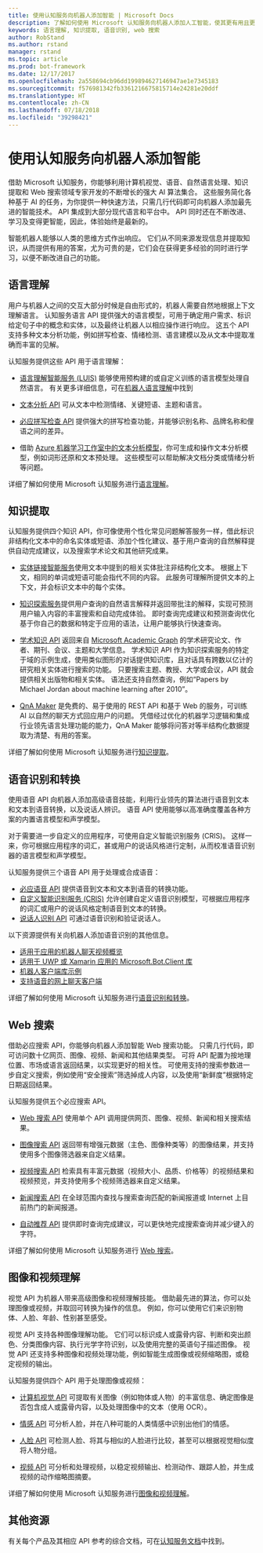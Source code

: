 ```yaml
---
title: 使用认知服务向机器人添加智能 | Microsoft Docs
description: 了解如何使用 Microsoft 认知服务向机器人添加人工智能，使其更有用且更具吸引力。
keywords: 语言理解, 知识提取, 语音识别, web 搜索
author: RobStand
ms.author: rstand
manager: rstand
ms.topic: article
ms.prod: bot-framework
ms.date: 12/17/2017
ms.openlocfilehash: 2a558694cb96dd199894627146947ae1e7345183
ms.sourcegitcommit: f576981342fb3361216675815714e24281e20ddf
ms.translationtype: HT
ms.contentlocale: zh-CN
ms.lasthandoff: 07/18/2018
ms.locfileid: "39298421"
---
```

# <a name="add-intelligence-to-bots-with-cognitive-services"></a>使用认知服务向机器人添加智能

借助 Microsoft 认知服务，你能够利用计算机视觉、语音、自然语言处理、知识提取和 Web 搜索领域专家开发的不断增长的强大 AI 算法集合。 这些服务简化各种基于 AI 的任务，为你提供一种快速方法，只需几行代码即可向机器人添加最先进的智能技术。 API 集成到大部分现代语言和平台中。 API 同时还在不断改进、学习及变得更智能，因此，体验始终是最新的。 

智能机器人能够以人类的思维方式作出响应。 它们从不同来源发现信息并提取知识，从而提供有用的答案，尤为可贵的是，它们会在获得更多经验的同时进行学习，以便不断改进自己的功能。 

## <a name="language-understanding"></a>语言理解

用户与机器人之间的交互大部分时候是自由形式的，机器人需要自然地根据上下文理解语言。 认知服务语言 API 提供强大的语言模型，可用于确定用户需求、标识给定句子中的概念和实体，以及最终让机器人以相应操作进行响应。 这五个 API 支持多种文本分析功能，例如拼写检查、情绪检测、语言建模以及从文本中提取准确而丰富的见解。 

认知服务提供这些 API 用于语言理解：

- <a href="https://www.microsoft.com/cognitive-services/en-us/language-understanding-intelligent-service-luis" target="_blank">语言理解智能服务 (LUIS)</a> 能够使用预构建的或自定义训练的语言模型处理自然语言。 有关更多详细信息，可在[机器人语言理解](v4sdk/bot-builder-concept-luis.md)中找到

- <a href="https://www.microsoft.com/cognitive-services/en-us/text-analytics-api" target="_blank">文本分析 API</a> 可从文本中检测情绪、关键短语、主题和语言。

- <a href="https://www.microsoft.com/cognitive-services/en-us/bing-spell-check-api" target="_blank">必应拼写检查 API</a> 提供强大的拼写检查功能，并能够识别名称、品牌名称和俚语之间的差异。

- 借助 <a href="https://docs.microsoft.com/en-us/azure/machine-learning/studio/text-analytics-module-tutorial" target ="_blank">Azure 机器学习工作室中的文本分析模型</a>，你可生成和操作文本分析模型，例如词形还原和文本预处理。 这些模型可以帮助解决文档分类或情绪分析等问题。

详细了解如何使用 Microsoft 认知服务进行[语言理解][language]。

## <a name="knowledge-extraction"></a>知识提取

认知服务提供四个知识 API，你可像使用个性化常见问题解答服务一样，借此标识非结构化文本中的命名实体或短语、添加个性化建议、基于用户查询的自然解释提供自动完成建议，以及搜索学术论文和其他研究成果。

- <a href="https://www.microsoft.com/cognitive-services/en-us/entity-linking-intelligence-service" target="_blank">实体链接智能服务</a>使用文本中提到的相关实体批注非结构化文本。 根据上下文，相同的单词或短语可能会指代不同的内容。 此服务可理解所提供文本的上下文，并会标识文本中的每个实体。    

- <a href="https://www.microsoft.com/cognitive-services/en-us/knowledge-exploration-service" target="_blank">知识探索服务</a>提供用户查询的自然语言解释并返回带批注的解释，实现可预测用户输入内容的丰富搜索和自动完成体验。 即时查询完成建议和预测查询优化基于你自己的数据和特定于应用的语法，让用户能够执行快速查询。    

- <a href="https://www.microsoft.com/cognitive-services/en-us/academic-knowledge-api" target="_blank">学术知识 API</a> 返回来自 <a href="https://www.microsoft.com/en-us/research/project/microsoft-academic-graph/" target="_blank">Microsoft Academic Graph</a> 的学术研究论文、作者、期刊、会议、主题和大学信息。 学术知识 API 作为知识探索服务的特定于域的示例生成，使用类似图形的对话提供知识库，且对话具有跨数以亿计的研究相关实体进行搜索的功能。 只要搜索主题、教授、大学或会议，API 就会提供相关出版物和相关实体。 语法还支持自然查询，例如“Papers by Michael Jordan about machine learning after 2010”。

- <a href="https://qnamaker.ai" target="_blank">QnA Maker</a> 是免费的、易于使用的 REST API 和基于 Web 的服务，可训练 AI 以自然的聊天方式回应用户的问题。 凭借经过优化的机器学习逻辑和集成行业领先语言处理功能的能力，QnA Maker 能够将问答对等半结构化数据提取为清楚、有用的答案。

详细了解如何使用 Microsoft 认知服务进行[知识提取][knowledge]。

## <a name="speech-recognition-and-conversion"></a>语音识别和转换

使用语音 API 向机器人添加高级语音技能，利用行业领先的算法进行语音到文本和文本到语音转换，以及说话人辨识。 语音 API 使用能够以高准确度覆盖各种方案的内置语言模型和声学模型。 

对于需要进一步自定义的应用程序，可使用自定义智能识别服务 (CRIS)。 这样一来，你可根据应用程序的词汇，甚或用户的说话风格进行定制，从而校准语音识别器的语言模型和声学模型。

认知服务提供三个语音 API 用于处理或合成语音：

- <a href="https://www.microsoft.com/cognitive-services/en-us/speech-api" target="_blank">必应语音 API</a> 提供语音到文本和文本到语音的转换功能。
- <a href="https://www.microsoft.com/cognitive-services/en-us/custom-recognition-intelligent-service-cris" target="_blank">自定义智能识别服务 (CRIS)</a> 允许创建自定义语音识别模型，可根据应用程序的词汇或用户的说话风格定制语音到文本的转换。
- <a href="https://www.microsoft.com/cognitive-services/en-us/speaker-recognition-api" target="_blank">说话人识别 API</a> 可通过语音识别和验证说话人。

以下资源提供有关向机器人添加语音识别的其他信息。

* [适用于应用的机器人聊天视频概览](https://channel9.msdn.com/events/Build/2017/P4114)
* [适用于 UWP 或 Xamarin 应用的 Microsoft.Bot.Client 库](https://aka.ms/BotClient)
* [机器人客户端库示例](https://aka.ms/BotClientSample)
* [支持语音的网上聊天客户端](https://aka.ms/BFWebChat)

详细了解如何使用 Microsoft 认知服务进行[语音识别和转换][speech]。

## <a name="web-search"></a>Web 搜索

借助必应搜索 API，你能够向机器人添加智能 Web 搜索功能。 只需几行代码，即可访问数十亿网页、图像、视频、新闻和其他结果类型。 可将 API 配置为按地理位置、市场或语言返回结果，以实现更好的相关性。 可使用支持的搜索参数进一步自定义搜索，例如使用“安全搜索”筛选掉成人内容，以及使用“新鲜度”根据特定日期返回结果。

认知服务提供五个必应搜索 API。

- <a href="https://www.microsoft.com/cognitive-services/en-us/bing-web-search-api" target="_blank">Web 搜索 API</a> 使用单个 API 调用提供网页、图像、视频、新闻和相关搜索结果。

- <a href="https://www.microsoft.com/cognitive-services/en-us/bing-image-search-api" target="_blank">图像搜索 API</a> 返回带有增强元数据（主色、图像种类等）的图像结果，并支持使用多个图像筛选器来自定义结果。

- <a href="https://www.microsoft.com/cognitive-services/en-us/bing-video-search-api" target="_blank">视频搜索 API</a> 检索具有丰富元数据（视频大小、品质、价格等）的视频结果和视频预览，并支持使用多个视频筛选器来自定义结果。

- <a href="https://www.microsoft.com/cognitive-services/en-us/bing-news-search-api" target="_blank">新闻搜索 API</a> 在全球范围内查找与搜索查询匹配的新闻报道或 Internet 上目前热门的新闻报道。

- <a href="https://www.microsoft.com/cognitive-services/en-us/bing-autosuggest-api" target="_blank">自动推荐 API</a> 提供即时查询完成建议，可以更快地完成搜索查询并减少键入的字符。 

详细了解如何使用 Microsoft 认知服务进行 [Web 搜索][search]。

## <a name="image-and-video-understanding"></a>图像和视频理解

视觉 API 为机器人带来高级图像和视频理解技能。 借助最先进的算法，你可以处理图像或视频，并取回可转换为操作的信息。 例如，你可以使用它们来识别物体、人脸、年龄、性别甚至感受。 

视觉 API 支持各种图像理解功能。 它们可以标识成人或露骨内容、判断和突出颜色、分类图像内容、执行光学字符识别，以及使用完整的英语句子描述图像。 视觉 API 还支持多种图像和视频处理功能，例如智能生成图像或视频缩略图，或稳定视频的输出。

认知服务提供四个 API 用于处理图像或视频：

- <a href="https://www.microsoft.com/cognitive-services/en-us/computer-vision-api" target="_blank">计算机视觉 API</a> 可提取有关图像（例如物体或人物）的丰富信息、确定图像是否包含成人或露骨内容，以及处理图像中的文本（使用 OCR）。

- <a href="https://www.microsoft.com/cognitive-services/en-us/emotion-api" target="_blank">情感 API</a> 可分析人脸，并在八种可能的人类情感中识别出他们的情感。

- <a href="https://www.microsoft.com/cognitive-services/en-us/face-api" target="_blank">人脸 API</a> 可检测人脸、将其与相似的人脸进行比较，甚至可以根据视觉相似度将人物分组。

- <a href="https://www.microsoft.com/cognitive-services/en-us/video-api" target="_blank">视频 API</a> 可分析和处理视频，以稳定视频输出、检测动作、跟踪人脸，并生成视频的动作缩略图摘要。

详细了解如何使用 Microsoft 认知服务进行[图像和视频理解][vision]。

## <a name="additional-resources"></a>其他资源

有关每个产品及其相应 API 参考的综合文档，可在<a href="https://docs.microsoft.com/azure/cognitive-services" target="_blank">认知服务文档</a>中找到。

[language]: https://docs.microsoft.com/en-us/azure/cognitive-services/luis/home
[search]: https://docs.microsoft.com/en-us/azure/cognitive-services/bing-web-search/search-the-web
[vision]: https://docs.microsoft.com/en-us/azure/cognitive-services/computer-vision/home
[knowledge]: https://docs.microsoft.com/en-us/azure/cognitive-services/kes/overview
[speech]: https://docs.microsoft.com/en-us/azure/cognitive-services/speech/home
[location]: https://docs.microsoft.com/en-us/azure/cognitive-services/
